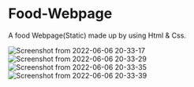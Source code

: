 # Food-Webpage
A food Webpage(Static)
made up by using Html & Css.


![Screenshot from 2022-06-06 20-33-17](https://user-images.githubusercontent.com/55665927/172188414-d2f0fb39-e015-4a6f-95fc-04617ed9d4ce.png)
![Screenshot from 2022-06-06 20-33-29](https://user-images.githubusercontent.com/55665927/172188468-2cfe743e-6236-4b3b-a3d7-1afebf83d2a7.png)
![Screenshot from 2022-06-06 20-33-35](https://user-images.githubusercontent.com/55665927/172188481-f5573632-4e40-4cdd-9a81-f72c2e1ef564.png)
![Screenshot from 2022-06-06 20-33-39](https://user-images.githubusercontent.com/55665927/172188497-9b929d27-d496-453e-a1ed-97cccbaabf36.png)

